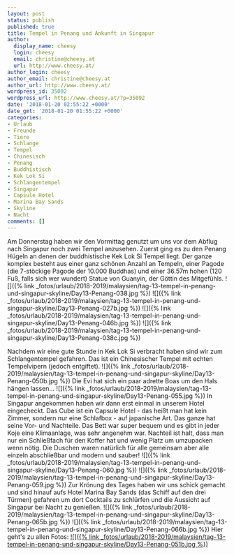```yaml
---
layout: post
status: publish
published: true
title: Tempel in Penang und Ankunft in Singapur
author:
  display_name: cheesy
  login: cheesy
  email: christine@cheesy.at
  url: http://www.cheesy.at/
author_login: cheesy
author_email: christine@cheesy.at
author_url: http://www.cheesy.at/
wordpress_id: 35092
wordpress_url: http://www.cheesy.at/?p=35092
date: '2018-01-20 02:55:22 +0000'
date_gmt: '2018-01-20 01:55:22 +0000'
categories:
- Urlaub
- Freunde
- Tiere
- Schlange
- Tempel
- Chinesisch
- Penang
- Buddhistisch
- Kek Lok Si
- Schlangentempel
- Singapur
- Capsule Hotel
- Marina Bay Sands
- Skyline
- Nacht
comments: []
---
```

Am Donnerstag haben wir den Vormittag genutzt um uns vor dem Abflug nach Singapur noch zwei Tempel anzusehen.
Zuerst ging es zu den Penang Hügeln an denen der buddhistische Kek Lok Si Tempel liegt. Der ganze komplex besteht aus einer ganz schönen Anzahl an Tempeln, einer Pagode (die 7-stöckige Pagode der 10.000 Buddhas) und einer 36.57m hohen (120 Fuß, falls sich wer wundert) Statue von Guanyin, der Göttin des Mitgefühls.
![]({% link _fotos/urlaub/2018-2019/malaysien/tag-13-tempel-in-penang-und-singapur-skyline/Day13-Penang-038.jpg %})
![]({% link _fotos/urlaub/2018-2019/malaysien/tag-13-tempel-in-penang-und-singapur-skyline/Day13-Penang-027b.jpg %})
![]({% link _fotos/urlaub/2018-2019/malaysien/tag-13-tempel-in-penang-und-singapur-skyline/Day13-Penang-046b.jpg %})
![]({% link _fotos/urlaub/2018-2019/malaysien/tag-13-tempel-in-penang-und-singapur-skyline/Day13-Penang-038c.jpg %})
<!--more-->
Nachdem wir eine gute Stunde in Kek Lok Si verbracht haben sind wir zum Schlangentempel gefahren. Das ist ein Chinesischer Tempel mit echten Tempelvipern (jedoch entgiftet).
![]({% link _fotos/urlaub/2018-2019/malaysien/tag-13-tempel-in-penang-und-singapur-skyline/Day13-Penang-050b.jpg %})
Die Evi hat sich ein paar adrette Boas um den Hals hängen lassen...
![]({% link _fotos/urlaub/2018-2019/malaysien/tag-13-tempel-in-penang-und-singapur-skyline/Day13-Penang-055.jpg %})
In Singapur angekommen haben wir dann erst einmal in unserem Hotel eingecheckt. Das Cube ist ein Capsule Hotel - das heißt man hat kein Zimmer, sondern nur eine Schlafbox - auf japanische Art. Das ganze hat seine Vor- und Nachteile. Das Bett war super bequem und es gibt in jeder Koje eine Klimaanlage, was sehr angenehm war. Nachteil ist halt, dass man nur ein Schließfach für den Koffer hat und wenig Platz um umzupacken wenn nötig. Die Duschen waren natürlich für alle gemeinsam aber alle einzeln abschließbar und modern und sauber!
![]({% link _fotos/urlaub/2018-2019/malaysien/tag-13-tempel-in-penang-und-singapur-skyline/Day13-Penang-060.jpg %})
![]({% link _fotos/urlaub/2018-2019/malaysien/tag-13-tempel-in-penang-und-singapur-skyline/Day13-Penang-059.jpg %})
Zur Krönung des Tages haben wir uns schick gemacht und sind hinauf aufs Hotel Marina Bay Sands (das Schiff auf den drei Türmen) gefahren um dort Cocktails zu schlürfen und die Aussicht auf Singapur bei Nacht zu genießen.
![]({% link _fotos/urlaub/2018-2019/malaysien/tag-13-tempel-in-penang-und-singapur-skyline/Day13-Penang-065b.jpg %})
![]({% link _fotos/urlaub/2018-2019/malaysien/tag-13-tempel-in-penang-und-singapur-skyline/Day13-Penang-066b.jpg %})
Hier geht's zu allen Fotos:
[![]({% link _fotos/urlaub/2018-2019/malaysien/tag-13-tempel-in-penang-und-singapur-skyline/Day13-Penang-051b.jpg %})](http://www.cheesy.at/fotos/urlaub/malaysien/tag-13-tempel-in-penang-und-singapur-skyline/)

